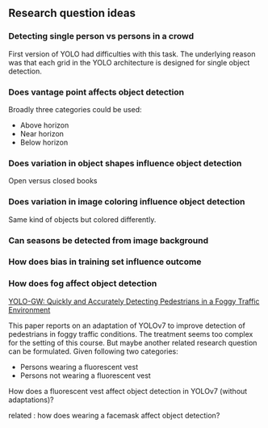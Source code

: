 ## Research question ideas

### Detecting single person vs persons in a crowd

First version of YOLO had difficulties with this task. The underlying reason was that each grid in the YOLO architecture is designed for single object detection.

### Does vantage point affects object detection

Broadly three categories could be used:

- Above horizon
- Near horizon
- Below horizon

### Does variation in object shapes influence object detection

Open versus closed books

### Does variation in image coloring influence object detection

Same kind of objects but colored differently.

### Can seasons be detected from image background

### How does bias in training set influence outcome

### How does fog affect object detection

[YOLO-GW: Quickly and Accurately Detecting Pedestrians in a Foggy Traffic Environment](https://mdpi-res.com/sensors/sensors-23-05539/article_deploy/sensors-23-05539.pdf?version=1686649274)

This paper reports on an adaptation of YOLOv7 to improve detection of pedestrians in foggy traffic conditions. The treatment seems too complex for the setting of this course. But maybe another related research question can be formulated. Given following two categories:

- Persons wearing a fluorescent vest
- Persons not wearing a fluorescent vest

How does a fluorescent vest affect object detection in YOLOv7 (without adaptations)?   

related : how does wearing a facemask affect object detection?
